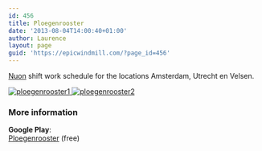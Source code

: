 ```yaml
---
id: 456
title: Ploegenrooster
date: '2013-08-04T14:00:40+01:00'
author: Laurence
layout: page
guid: 'https://epicwindmill.com/?page_id=456'
---
```


[Nuon](http://www.nuon.com/) shift work schedule for the locations Amsterdam, Utrecht en Velsen.

[![ploegenrooster1](https://epicwindmill.com/wp-content/uploads/2013/10/ploegenrooster1-300x179.png) ](https://epicwindmill.com/wp-content/uploads/2013/10/ploegenrooster1.png)[![ploegenrooster2](https://epicwindmill.com/wp-content/uploads/2013/10/ploegenrooster2-300x179.png)](https://epicwindmill.com/wp-content/uploads/2013/10/ploegenrooster2.png)

### More information

**Google Play**:  
[Ploegenrooster](https://play.google.com/store/apps/details?id=com.epicwindmill.ploegenrooster) (free)